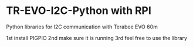 # TR-EVO-I2C-Python with RPI
Python libraries for I2C communication with Terabee EVO 60m

1st install PIGPIO
2nd make sure it is running
3rd feel free to use the library
